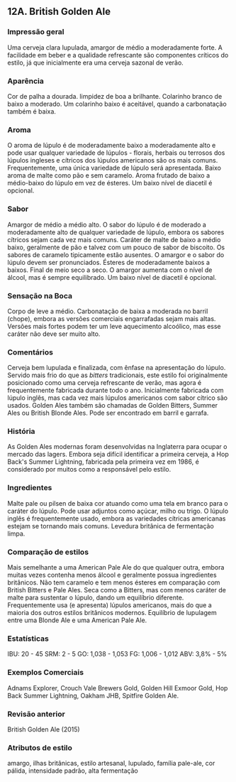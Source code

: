 ## 12A. British Golden Ale

### Impressão geral

Uma cerveja clara lupulada, amargor de médio a moderadamente forte. A facilidade em beber e a qualidade refrescante são componentes críticos do estilo, já que inicialmente era uma cerveja sazonal de verão.

### Aparência

Cor de palha a dourada. limpidez de boa a brilhante. Colarinho branco de baixo a moderado. Um colarinho baixo é aceitável, quando a carbonatação também é baixa.

### Aroma

O aroma de lúpulo é de moderadamente baixo a moderadamente alto e pode usar qualquer variedade de lúpulos - florais, herbais ou terrosos dos lúpulos ingleses e cítricos dos lúpulos americanos são os mais comuns. Frequentemente, uma única variedade de lúpulo será apresentada. Baixo aroma de malte como pão e sem caramelo. Aroma frutado de baixo a médio-baixo do lúpulo em vez de ésteres. Um baixo nível de diacetil é opcional.

### Sabor

Amargor de médio a médio alto. O sabor do lúpulo é de moderado a moderadamente alto de qualquer variedade de lúpulo, embora os sabores cítricos sejam cada vez mais comuns. Caráter de malte de baixo a médio baixo, geralmente de pão e talvez com um pouco de sabor de biscoito. Os sabores de caramelo tipicamente estão ausentes. O amargor e o sabor do lúpulo devem ser pronunciados. Ésteres de moderadamente baixos a baixos. Final de meio seco a seco. O amargor aumenta com o nível de álcool, mas é sempre equilibrado. Um baixo nível de diacetil é opcional.

### Sensação na Boca

Corpo de leve a médio. Carbonatação de baixa a moderada no barril (chope), embora as versões comerciais engarrafadas sejam mais altas. Versões mais fortes podem ter um leve aquecimento alcoólico, mas esse caráter não deve ser muito alto.

### Comentários

Cerveja bem lupulada e finalizada, com ênfase na apresentação do lúpulo. Servido mais frio do que as *bitters* tradicionais, este estilo foi originalmente posicionado como uma cerveja refrescante de verão, mas agora é frequentemente fabricada durante todo o ano. Inicialmente fabricada com lúpulo inglês, mas cada vez mais lúpulos americanos com sabor cítrico são usados. Golden Ales também são chamadas de Golden Bitters, Summer Ales ou British Blonde Ales. Pode ser encontrado em barril e garrafa.

### História

As Golden Ales modernas foram desenvolvidas na Inglaterra para ocupar o mercado das lagers. Embora seja difícil identificar a primeira cerveja, a Hop Back's Summer Lightning, fabricada pela primeira vez em 1986, é considerado por muitos como a responsável pelo estilo.

### Ingredientes

Malte pale ou pilsen de baixa cor atuando como uma tela em branco para o caráter do lúpulo. Pode usar adjuntos como açúcar, milho ou trigo. O lúpulo inglês é frequentemente usado, embora as variedades cítricas americanas estejam se tornando mais comuns. Levedura britânica de fermentação limpa.

### Comparação de estilos

Mais semelhante a uma American Pale Ale do que qualquer outra, embora muitas vezes contenha menos álcool e geralmente possua ingredientes britânicos. Não tem caramelo e tem menos ésteres em comparação com British Bitters e Pale Ales. Seca como a Bitters, mas com menos caráter de malte para sustentar o lúpulo, dando um equilíbrio diferente. Frequentemente usa (e apresenta) lúpulos americanos, mais do que a maioria dos outros estilos britânicos modernos. Equilíbrio de lupulagem entre uma Blonde Ale e uma American Pale Ale.

### Estatísticas

IBU: 20 - 45
SRM: 2 - 5
GO: 1,038 - 1,053
FG: 1,006 - 1,012
ABV: 3,8% - 5%

### Exemplos Comerciais

Adnams Explorer, Crouch Vale Brewers Gold, Golden Hill Exmoor Gold, Hop Back Summer Lightning, Oakham JHB, Spitfire Golden Ale.

### Revisão anterior

British Golden Ale (2015)

### Atributos de estilo

amargo, ilhas britânicas, estilo artesanal, lupulado, família pale-ale, cor pálida, intensidade padrão, alta fermentação
